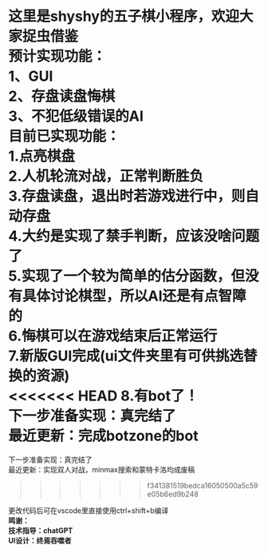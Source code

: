 这里是shyshy的五子棋小程序，欢迎大家捉虫借鉴  
预计实现功能：  
1、GUI  
2、存盘读盘悔棋  
3、不犯低级错误的AI  
目前已实现功能：  
1.点亮棋盘  
2.人机轮流对战，正常判断胜负  
3.存盘读盘，退出时若游戏进行中，则自动存盘  
4.大约是实现了禁手判断，应该没啥问题了  
5.实现了一个较为简单的估分函数，但没有具体讨论棋型，所以AI还是有点智障的  
6.悔棋可以在游戏结束后正常运行  
7.新版GUI完成(ui文件夹里有可供挑选替换的资源)   
<<<<<<< HEAD
8.有bot了！  
下一步准备实现：真完结了  
最近更新：完成botzone的bot  
=======
下一步准备实现：真完结了  
最近更新：实现双人对战，minmax搜索和蒙特卡洛均成废稿  
>>>>>>> f341381519bedca16050500a5c59e05b6ed9b248
 
更改代码后可在vscode里直接使用ctrl+shift+b编译    
**鸣谢：**  
**技术指导：chatGPT**  
**UI设计：终焉吞噬者**